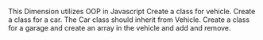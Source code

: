 This Dimension utilizes OOP in Javascript
Create a class for vehicle.
Create a class for a car. The Car class should inherit from Vehicle.
Create a class for a garage and create an array in the vehicle and add and remove.
